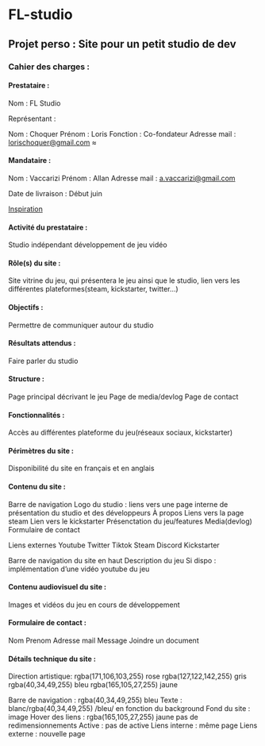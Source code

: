 # FL-studio

## Projet perso : Site pour un petit studio de dev

### Cahier des charges :

#### Prestataire : 

Nom : FL Studio

Représentant :

Nom : Choquer
Prénom : Loris
Fonction : Co-fondateur
Adresse mail : lorischoquer@gmail.com
≈

#### Mandataire : 

Nom : Vaccarizi
Prénom : Allan
Adresse mail : a.vaccarizi@gmail.com


Date de livraison : Début juin

[Inspiration](https://rollinrascal.com/)

#### Activité du prestataire :
Studio indépendant développement de jeu vidéo

#### Rôle(s) du site :
Site vitrine du jeu, qui présentera le jeu ainsi que le studio, lien vers les différentes plateformes(steam, kickstarter, twitter…)

#### Objectifs :
Permettre de communiquer autour du studio

#### Résultats attendus :
Faire parler du studio

#### Structure : 
Page principal décrivant le jeu
Page de media/devlog
Page de contact

#### Fonctionnalités :
Accès au différentes plateforme du jeu(réseaux sociaux, kickstarter)

#### Périmètres du site :
Disponibilité du site en français et en anglais 


#### Contenu du site :
Barre de navigation
Logo du studio : liens vers une page interne de présentation du studio et des développeurs
À propos
Liens vers la page steam
Lien vers le kickstarter
Présenctation du jeu/features
Media(devlog)
Formulaire de contact

Liens externes
Youtube
Twitter
Tiktok
Steam
Discord
Kickstarter

Barre de navigation du site en haut 
Description du jeu
Si dispo : implémentation d’une vidéo youtube du jeu


#### Contenu audiovisuel du site :
Images et vidéos du jeu en cours de développement

#### Formulaire de contact : 
Nom 
Prenom
Adresse mail
Message
Joindre un document

#### Détails technique du site :
Direction artistique:
rgba(171,106,103,255) rose
rgba(127,122,142,255) gris
rgba(40,34,49,255) bleu 
rgba(165,105,27,255) jaune

Barre de navigation : rgba(40,34,49,255) bleu
Texte : blanc/rgba(40,34,49,255) /bleu/ en fonction du background
Fond du site : image
Hover des liens : rgba(165,105,27,255) jaune pas de redimensionnements
Active : pas de active
Liens interne : même page
Liens externe : nouvelle page
